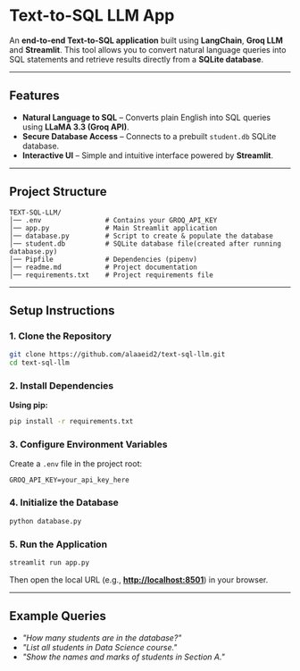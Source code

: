 # Text-to-SQL LLM App

An **end-to-end Text-to-SQL application** built using **LangChain**, **Groq LLM** and **Streamlit**. This tool allows you to convert natural language queries into SQL statements and retrieve results directly from a **SQLite database**.

---

## Features

* **Natural Language to SQL** – Converts plain English into SQL queries using **LLaMA 3.3 (Groq API)**.
* **Secure Database Access** – Connects to a prebuilt `student.db` SQLite database.
* **Interactive UI** – Simple and intuitive interface powered by **Streamlit**.

---

## Project Structure

```
TEXT-SQL-LLM/
│── .env                # Contains your GROQ_API_KEY
│── app.py              # Main Streamlit application
│── database.py         # Script to create & populate the database
│── student.db          # SQLite database file(created after running database.py)
│── Pipfile             # Dependencies (pipenv)
│── readme.md           # Project documentation
│── requirements.txt    # Project requirements file
```

---

## Setup Instructions

### 1. Clone the Repository

```bash
git clone https://github.com/alaaeid2/text-sql-llm.git
cd text-sql-llm
```

### 2. Install Dependencies

**Using pip:**

```bash
pip install -r requirements.txt
```

### 3. Configure Environment Variables

Create a `.env` file in the project root:

```
GROQ_API_KEY=your_api_key_here
```

### 4. Initialize the Database

```bash
python database.py
```

### 5. Run the Application

```bash
streamlit run app.py
```

Then open the local URL (e.g., **[http://localhost:8501](http://localhost:8501)**) in your browser.

---

## Example Queries

* *"How many students are in the database?"*
* *"List all students in Data Science course."*
* *"Show the names and marks of students in Section A."*
